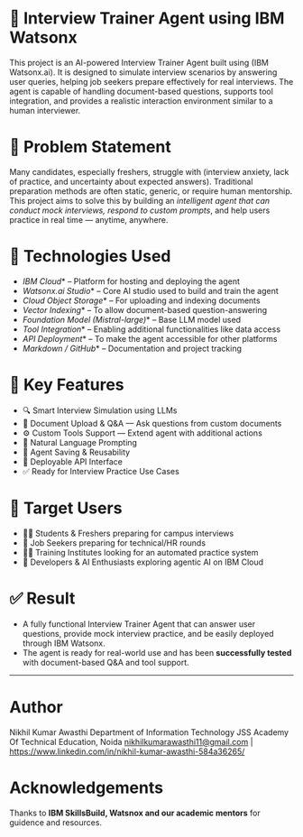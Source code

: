# 🎯 Interview Trainer Agent using IBM Watsonx

This project is an AI-powered Interview Trainer Agent built using (IBM Watsonx.ai). It is designed to simulate interview scenarios by answering user queries, helping job seekers prepare effectively for real interviews. The agent is capable of handling document-based questions, supports tool integration, and provides a realistic interaction environment similar to a human interviewer.



# 🚩 Problem Statement

Many candidates, especially freshers, struggle with (interview anxiety, lack of practice, and uncertainty about expected answers). Traditional preparation methods are often static, generic, or require human mentorship. This project aims to solve this by building an *intelligent agent that can conduct mock interviews, respond to custom prompts*, and help users practice in real time — anytime, anywhere.



# 🧰 Technologies Used

- *IBM Cloud** – Platform for hosting and deploying the agent  
- *Watsonx.ai Studio** – Core AI studio used to build and train the agent  
- *Cloud Object Storage** – For uploading and indexing documents  
- *Vector Indexing** – To allow document-based question-answering  
- *Foundation Model (Mistral-large)** – Base LLM model used  
- *Tool Integration** – Enabling additional functionalities like data access  
- *API Deployment** – To make the agent accessible for other platforms  
- *Markdown / GitHub** – Documentation and project tracking  



# 🌟 Key Features

- 🔍 Smart Interview Simulation using LLMs  
- 📄 Document Upload & Q&A — Ask questions from custom documents  
- ⚙️ Custom Tools Support — Extend agent with additional actions  
- 💬 Natural Language Prompting  
- 💾 Agent Saving & Reusability  
- 🚀 Deployable API Interface  
- ✅ Ready for Interview Practice Use Cases  



# 🎯 Target Users

- 👨‍🎓 Students & Freshers preparing for campus interviews  
- 💼 Job Seekers preparing for technical/HR rounds  
- 🧑‍🏫 Training Institutes looking for an automated practice system  
- 🧪 Developers & AI Enthusiasts exploring agentic AI on IBM Cloud  



# ✅ Result

- A fully functional Interview Trainer Agent that can answer user questions, provide mock interview practice, and be easily deployed through IBM Watsonx.  
- The agent is ready for real-world use and has been **successfully tested** with document-based Q&A and tool support.

---

# Author
Nikhil Kumar Awasthi
Department of Information Technology
JSS Academy Of Technical Education, Noida
nikhilkumarawasthi11@gmail.com | https://www.linkedin.com/in/nikhil-kumar-awasthi-584a36265/

# Acknowledgements
Thanks to **IBM SkillsBuild, Watsnox and our academic mentors** for guidence and resources.

